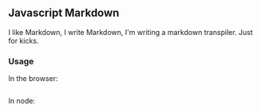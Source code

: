 ## Javascript Markdown
I like Markdown, I write Markdown, I'm writing a markdown transpiler. Just for kicks.

### Usage
In the browser:
```javascript

```

In node:
```javascript

```